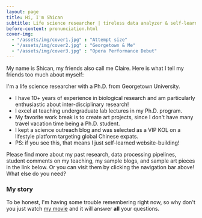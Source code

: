 ```yaml
---
layout: page
title: Hi, I'm Shican
subtitle: Life science researcher | tireless data analyzer & self-learner | excellent lecturer | open to hire
before-content: pronunciation.html
cover-img: 
  - "/assets/img/cover1.jpg" : "Attempt size"
  - "/assets/img/cover2.jpg" : "Georgetown & Me"
  - "/assets/img/cover3.jpg" : "Opera Performance Debut"
---
```


<style>
  /* Adjusting the space between the navigation bar and the title */
  .page-title {
    margin-top: 0; /* Adjust the margin as needed */
  }
  .pronunciation {
    font-size: 1rem; /* Smaller font size for pronunciation */
    display: block;
    margin-top: 0.5rem; /* Space between title and pronunciation */
    text-align: center; /* Center the pronunciation text */
  }
</style>

My name is Shican, my friends also call me Claire. Here is what I tell my friends too much about myself:

I'm a life science researcher with a Ph.D. from Georgetown University. 

- I have 10+ years of experience in biological research and am particularly enthusiastic about inter-disciplinary research!
- I excel at teaching undergraduate lab lectures in my Ph.D. program.
- My favorite work break is to create art projects, since I don't have many travel vacation time being a Ph.D. student.
- I kept a science outreach blog and was selected as a VIP KOL on a lifestyle platform targeting global Chinese expats.
- PS: if you see this, that means I just self-learned website-building! 

Please find more about my past research, data processing pipelines, student comments on my teaching, my sample blogs, and sample art pieces in the link below. Or you can visit them by clicking the navigation bar above! What else do you need?

### My story

To be honest, I'm having some trouble remembering right now, so why don't you just watch [my movie](https://en.wikipedia.org/wiki/The_Princess_Bride_%28film%29) and it will answer **all** your questions.
